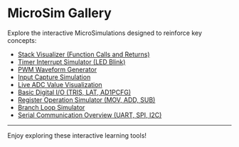 # MicroSim Gallery

Explore the interactive MicroSimulations designed to reinforce key concepts:

- [Stack Visualizer (Function Calls and Returns)](./stack-visualizer/index.html)
- [Timer Interrupt Simulator (LED Blink)](./timer-blink/index.html)
- [PWM Waveform Generator](./pwm-waveform/index.html)
- [Input Capture Simulation](./input-capture/index.html)
- [Live ADC Value Visualization](./adc-visualizer/index.html)
- [Basic Digital I/O (TRIS, LAT, AD1PCFG)](./gpio-setup/index.html)
- [Register Operation Simulator (MOV, ADD, SUB)](./register-instruction-sim/index.html)
- [Branch Loop Simulator](./branch-loop-counter/index.html)
- [Serial Communication Overview (UART, SPI, I2C)](./ch8-serial-comm-overview/index.html)

---

Enjoy exploring these interactive learning tools!
